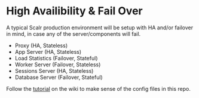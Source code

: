 High Availibility & Fail Over
=========================

A typical Scalr production environment will be setup with HA and/or failover in mind, in
case any of the server/components will fail.

  + Proxy (HA, Stateless)
  + App Server (HA, Stateless)
  + Load Statistics (Failover, Stateful)
  + Worker Server (Failover, Stateless)
  + Sessions Server (HA, Stateless)
  + Database Server (Failover, Stateful)

Follow the [tutorial][10] on the wiki to make sense of the config files in this repo.

  [10]: https://scalr-wiki.atlassian.net/wiki/x/HQA9AQ
